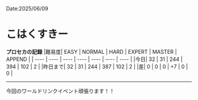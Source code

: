 Date:2025/06/09
# こはくすきー

**プロセカの記録**
|難易度| EASY | NORMAL | HARD | EXPERT | MASTER | APPEND |
| ---- | ---- | ---- | ---- | ---- | ---- | ---- |
|今日| 32 | 31 | 244 | 394 | 102 | 2 |
|昨日まで| 32 | 31 | 244 | 387 | 102 | 2 |
|差| 0 | 0 | 0 | +7 | 0 | 0 |

---

今回のワールドリンクイベント頑張ります！！
